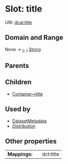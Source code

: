 
# Slot: title




URI: [dcat:title](http://www.w3.org/ns/dcat#title)


## Domain and Range

None &#8594;  <sub>0..1</sub> [String](types/String.md)

## Parents


## Children

 *  [Container➞title](Container_title.md)

## Used by

 * [DatasetMetadata](DatasetMetadata.md)
 * [Distribution](Distribution.md)

## Other properties

|  |  |  |
| --- | --- | --- |
| **Mappings:** | | dct:title |


